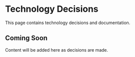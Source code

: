 # Technology Decisions

This page contains technology decisions and documentation.

## Coming Soon

Content will be added here as decisions are made.
